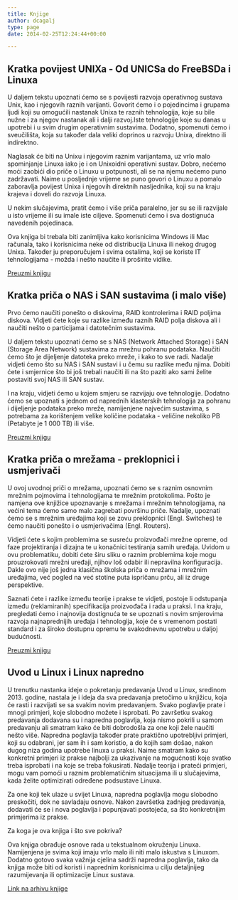 ```yaml
---
title: Knjige
author: dcagalj
type: page
date: 2014-02-25T12:24:44+00:00

---
```


## Kratka povijest UNIXa - Od UNICSa do FreeBSDa i Linuxa

U daljem tekstu upoznati ćemo se s povijesti razvoja operativnog sustava Unix, kao i njegovih raznih varijanti. Govorit ćemo i o pojedincima i grupama ljudi koji su omogućili nastanak Unixa te raznih tehnologija, koje su bile nužne i za njegov nastanak ali i dalji razvoj.Iste tehnologije koje su danas u upotrebi i u svim drugim operativnim sustavima. Dodatno, spomenuti ćemo i sveučilišta, koja su također dala veliki doprinos u razvoju Unixa, direktno ili indirektno.

Naglasak će biti na Unixu i njegovim raznim varijantama, uz vrlo malo spominjanje Linuxa iako je i on Unixoidni operativni sustav. Dobro, nećemo moći zaobići dio priče o Linuxu u potpunosti, ali se na njemu nećemo puno zadržavati.
Naime u posljednje vrijeme se puno govori o Linuxu a pomalo zaboravlja povijest Unixa i njegovih direktnih nasljednika, koji su na kraju krajeva i doveli do razvoja Linuxa.

U nekim slučajevima, pratit ćemo i više priča paralelno, jer su se ili razvijale u isto vrijeme ili su imale iste ciljeve. Spomenuti ćemo i sva dostignuća navedenih pojedinaca.

Ova knjiga bi trebala biti zanimljiva kako korisnicima Windows ili Mac računala, tako i korisnicima neke od distribucija Linuxa ili nekog drugog Unixa. Također ju preporučujem i svima ostalima, koji se koriste IT tehnologijama - možda i nešto naučite ili proširite vidike.

[Preuzmi knjigu](kratka-povijest-UNIXa-od-UNICSa-do-FreeBSDa-i-linuxa.pdf)

## Kratka priča o NAS i SAN sustavima (i malo više)

Prvo ćemo naučiti ponešto o diskovima, RAID kontrolerima i RAID poljima diskova. Vidjeti ćete koje su razlike između raznih RAID polja diskova ali i naučiti nešto o particijama i datotečnim sustavima.

U daljem tekstu upoznati ćemo se s NAS (Network Attached Storage) i SAN (Storage Area Network) sustavima za mrežnu pohranu podataka. Naučiti ćemo što je dijeljenje datoteka preko mreže, i kako to sve radi. Nadalje vidjeti ćemo što su NAS i SAN sustavi i u čemu su razlike među njima. Dobiti ćete i smjernice što bi još trebali naučiti ili na što paziti ako sami želite postaviti svoj NAS ili SAN sustav.

I na kraju, vidjeti ćemo u kojem smjeru se razvijaju ove tehnologije. Dodatno ćemo se upoznati s jednom od naprednih klasterskih tehnologija za pohranu i dijeljenje podataka preko mreže, namijenjene najvećim sustavima, s potrebama za korištenjem velike količine podataka - veličine nekoliko PB (Petabyte je 1 000 TB) ili više.

[Preuzmi knjigu](kratka-prica-o-NAS-i-SAN-sustavima-(i-malo-vise).pdf)

## Kratka priča o mrežama - preklopnici i usmjerivači

U ovoj uvodnoj priči o mrežama, upoznati ćemo se s raznim osnovnim mrežnim pojmovima i tehnologijama te mrežnim protokolima. Pošto je namjena ove knjižice upoznavanje s mrežama i mrežnim tehnologijama, na većini tema ćemo samo malo zagrebati površinu priče. Nadalje, upoznati ćemo se s mrežnim uređajima koji se zovu preklopnici (Engl. Switches) te ćemo naučiti ponešto i o usmjerivačima (Engl. Routers).

Vidjeti ćete s kojim problemima se susreću proizvođači mrežne opreme, od faze projektiranja i dizajna te u konačnici testiranja samih uređaja. Uvidom u ovu problematiku, dobiti ćete širu sliku o raznim problemima koje mogu prouzrokovati mrežni uređaji, njihov loš odabir ili nepravilna konfiguracija. Dakle ovo nije još jedna klasična školska priča o mrežama i mrežnim uređajima, već pogled na već stotine puta ispričanu prču, ali iz druge perspektive.

Saznati ćete i razlike između teorije i prakse te vidjeti, postoje li odstupanja između (reklamiranih) specifikacija proizvođača i rada u praksi. I na kraju, pregledati ćemo i najnovija dostignuća te se upoznati s novim smjerovima razvoja najnaprednijih uređaja i tehnologija, koje će s vremenom postati standard i za široko dostupnu opremu te svakodnevnu upotrebu u daljoj budućnosti.

[Preuzmi knjigu](kratka-prica-o-mrezama-preklopnici-i-usmjerivaci.pdf)

## Uvod u Linux i Linux napredno

U trenutku nastanka ideje o pokretanju predavanja Uvod u Linux, sredinom 2013. godine, nastala je i ideja da sva predavanja pretočimo u knjižicu, koja će rasti i razvijati se sa svakim novim predavanjem. Svako poglavlje prate i mnogi primjeri, koje slobodno možete i isprobati. Po završetku svakog predavanja dodavana su i napredna poglavlja, koja nismo pokrili u samom predavanju ali smatram kako će biti dobrodošla za one koji žele naučiti nešto više. Napredna poglavlja također prate praktično upotrebljivi primjeri, koji su odabrani, jer sam ih i sam koristio, a do kojih sam došao, nakon dugog niza godina upotrebe linuxa u praksi. Naime smatram kako su konkretni primjeri iz prakse najbolji za ukazivanje na mogućnosti koje svatko treba isprobati i na koje se treba fokusirati. Nadalje teorija i prateći primjeri, mogu vam pomoći u raznim problematičnim situacijama ili u slučajevima, kada želite optimizirati određene podsustave Linuxa.

Za one koji tek ulaze u svijet Linuxa, napredna poglavlja mogu slobodno preskočiti, dok ne savladaju osnove. Nakon završetka zadnjeg predavanja, dodavati će se i nova poglavlja i popunjavati postojeća, sa što konkretnijim primjerima iz prakse.

Za koga je ova knjiga i što sve pokriva?

Ova knjiga obrađuje osnove rada u tekstualnom okruženju Linuxa. Namijenjena je svima koji imaju vrlo malo ili niti malo iskustva s Linuxom. Dodatno gotovo svaka važnija cjelina sadrži napredna poglavlja, tako da knjiga može biti od koristi i naprednim korisnicima u cilju detaljnijeg razumijevanja ili optimizacije Linux sustava.

[Link na arhivu knjige](http://haw.nsk.hr/arhiva/vol2018/6736/70809/www.opensource-osijek.org/dokuwiki/_export/xhtml/wiki:knjige:uvod_u_linux.html)
